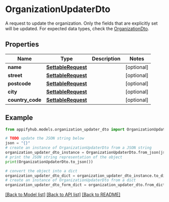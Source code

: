 # OrganizationUpdaterDto

A request to update the organization. Only the fields that are explicitly set will be updated. For expected data types, check the [OrganizationDto](#/components/schemas/OrganizationDto). 

## Properties

Name | Type | Description | Notes
------------ | ------------- | ------------- | -------------
**name** | [**SettableRequest**](SettableRequest.md) |  | [optional] 
**street** | [**SettableRequest**](SettableRequest.md) |  | [optional] 
**postcode** | [**SettableRequest**](SettableRequest.md) |  | [optional] 
**city** | [**SettableRequest**](SettableRequest.md) |  | [optional] 
**country_code** | [**SettableRequest**](SettableRequest.md) |  | [optional] 

## Example

```python
from appifyhub.models.organization_updater_dto import OrganizationUpdaterDto

# TODO update the JSON string below
json = "{}"
# create an instance of OrganizationUpdaterDto from a JSON string
organization_updater_dto_instance = OrganizationUpdaterDto.from_json(json)
# print the JSON string representation of the object
print(OrganizationUpdaterDto.to_json())

# convert the object into a dict
organization_updater_dto_dict = organization_updater_dto_instance.to_dict()
# create an instance of OrganizationUpdaterDto from a dict
organization_updater_dto_form_dict = organization_updater_dto.from_dict(organization_updater_dto_dict)
```
[[Back to Model list]](../README.md#documentation-for-models) [[Back to API list]](../README.md#documentation-for-api-endpoints) [[Back to README]](../README.md)


